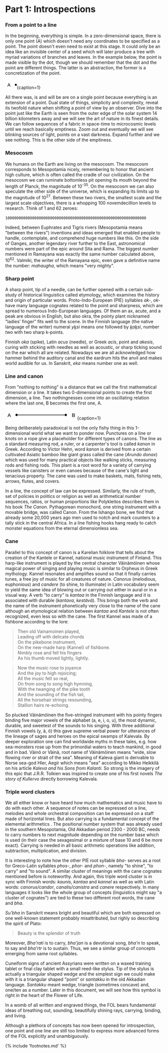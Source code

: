 # Part 1: Introspections


### From a point to a line

In the beginning, everything is simple. In a zero-dimensional space, there is only one point (A) which doesn't need any coordinates<!-- cite author="wikipedia.org" title="Cartesian coordinate system" date="" location="" type="website" href="https://en.wikipedia.org/wiki/Cartesian_coordinate_system" --> to be specified as a point. The point doesn't even need to exist at this stage. It could only be an idea like an invisible center of a seed which will later produce a tree with myriad variations of branches and leaves. In the example below, the point is made visible by the dot, though we should remember that the dot and the point are different things. The latter is an abstraction, the former is a concretization of the point.

![A point](/media/adot.png){caption=1}

All there was, is and will be are on a single point because everything is an extension of a point. Dual state of things, simplicity and complexity, reveal its twofold nature when shifting a point of view by an observer. Dive into the point just like the Earth is seen from the outer edge of the solar system 14 billion kilometers away<!-- cite author="earthsky.org" title="How Earth looks from outer space" date="" location="" type="website" href="http://earthsky.org/space/in-space-how-far-away-can-you-see-earth" --> and we will see the art of nature in its finest details. We can follow sequences of a fabric in space-time to microcosmic levels until we reach basically emptiness. Zoom out and eventually we will see blinking sources of light, points on a vast darkness. Expand further and we see nothing. This is the other side of the emptiness.

### Mesocosm

We humans on the Earth are living on the mesocosm<!-- cite author="" title="The mesocosm is the world we experience with our senses without aid of instruments. It is the  harmonious order reflected in the organization of society, art, architecture, and music. The macrocosm refers either to the universe or history as a whole. The microcosm is the microscopic or theorethically smallest world we can understand and examine with instrumentation or by analogies. In ancient philosophies human being was seen as a miniatyre (microcosm) of the macrocosm." date="" location="" type="selfref" href="#" -->. The mesocosm corresponds to Mesopotamia nicely, remembering to honor that ancient high culture, which is often called the cradle of our civilization. On the mesocosm we can ruminate bottomless pit opening its mouth beyond the length of Planck<!-- cite author="wikipedia.org" title="Planck length" date="" location="" type="website" href="https://en.wikipedia.org/wiki/Planck_length" -->, the magnitude of 10<sup>-35</sup>. On the mesocosm we can also speculate the other side of the universe, which is expanding its limits up to the magnitude of 10<sup>27</sup>. Between these two rivers, the smallest scale and the largest scale objectives, there is a whopping 100 novemdecillion levels to research<!-- cite author="htwins.net" title="Scale of the Universe 2" date="" location="" type="website" href="http://htwins.net/scale2/lang.html" -->. Think of 1 and 62 zeroes:

	100000000000000000000000000000000000000000000000000000000000000

Indeed, between Euphrates and Tigris rivers (Mesopotamia means "between the rivers") inventions and ideas emerged that enabled people to handle, contemplate, and comprehend huge numbers like this. On the side of Ganges, another legendary river further to the East, astronomical numbers were part of the epic around Sita and Rama. The biggest number mentioned in Ramayana<!-- cite author="wikipedia.org" title="Valmiki" date="" location="" type="website" href="https://en.wikipedia.org/wiki/Valmiki" --> was exactly the same number calculated above, 10<sup>62</sup>. Valmiki, the writer of the Ramayana epic, even gave a definitive name the number: *mahaugha*<!-- cite author="wikipedia.org" title="Indian numbering system" date="" location="" type="website" href="https://en.wikipedia.org/wiki/Indian_numbering_system" -->, which means "very mighty".

### Sharp point

A sharp point, tip of a needle, can be further opened with a certain sub-study of historical linguistics called etymology, which examines the history and origin of particular words. Proto-Indo-European (PIE) syllables *ak-*, *ok-*<!-- cite author="utexas.edu" title="Indo-European Lexicon" date="" location="2. ak-, ok-" type="website" href="http://www.utexas.edu/cola/centers/lrc/ielex/X/P0048.html" --> have many language cognates related to the point and sharpness, which are spread to numerous Indo-European languages. Of them an ax, acute, and a peak are obvious in English, but also okra, the pointy plant nicknamed "ladies' finger" fits well to the scene. In the Finnish language (the native language of the writer) numeral <i>y<u>k</u>si</i> means *one* followed by <i><u>k</u>a<u>k</u>si</i>, number *two* with two sharp k-points. 

Finnish *oka* (spike), Latin *acus* (needle), or Greek *acis*, point and *akesis*, curing with sticking with needles as well as acoustic, or sharp ticking sound on the ear which all are related. Nowadays we are all acknowledged how hammer behind the auditory canal and the eardrum hits the anvil and makes world audible for us. In Sanskrit, *eka* means number one as well.

### Line and canon

From "nothing to nothing" is a distance that we call the first mathematical dimension or a line. It takes two 0-dimensional points to create the first dimension, a line. Two nothingnesses come into an oscillating relation where the last one, B becomes the first one, A<!--, mouth and voice of the creation eventually hiding the first cause-->.

![A line](/media/abline.png){caption=1}

Being deliberately paradoxical is not the only fishy thing in this 1-dimensional world what we want to ponder now. Punctures on a line or knots on a rope give a placeholder for different types of canons. The line as a standard measuring rod, a ruler, or a carpenter's tool is called *kanon*<!-- cite author="wiktionary.org" title="Canon etymology" date="" location="" type="website" href="https://en.wiktionary.org/wiki/canon#Etymology" --> in Greek. According to Victor Hehn<!-- cite author="Victor Hehn" title="Cultivated Plants and Domesticated Animals in Their Migration from Asia to Europe" date="1891" location="Page 228" type="book" href="http://www.survivorlibrary.com/library/cultivated_plants_and_domestic_animals-1891.pdf" -->, word *kanon* is derived from a certain cultivated Asiatic bamboo like giant grass called the cane (*Arundo donax*<!-- cite author="wikipedia.org" title="Cane" date="" location="" type="website" href="https://en.wikipedia.org/wiki/Cane" -->) which was used for many practical objects like walking sticks, measuring rods and fishing rods. This plant is a root word for a variety of carrying vessels like canisters or even canoes because of the cane's light and tenacious property. The cane was used to make baskets, mats, fishing nets, arrows, flutes, and covers.

In a line, the concept of law can be expressed. Similarly, the rule of truth, set of policies in politics or religion as well as arithmetical number sequences, ratios, or human proportions like Polykleitos describes them in his book *The Canon*<!-- cite author="Richard Tobin" title="The Canon of Polykleitos" date="1975" location="" type="book" href="http://www.jstor.org/stable/503064" -->. Pythagorean monochord, one string instrument with a movable bridge, was called Canon<!-- cite author="Thomas Stanley" title="Pythagoras: His Life and Teaching, a Compendium of Classical Sources" date="1687" location="Chapter 6" type="book" href="#" -->. From the Ishango bone, we find that already some 20,000 years ago men used to notch and mark counters to a tally stick in the central Africa<!-- cite author="storyofmathematics.com" title="Prehistoric Mathematics" date="" location="" type="website" href="http://www.storyofmathematics.com/prehistoric.html" -->. In a line fishing hooks hang ready to catch monster equations from the eternal dimensionless sea.

### Cane

Parallel to this concept of canon is a Karelian folklore that tells about the creation of the Kantele or Kannel, national music instrument of Finland. This harp-like instrument is played by the central character Väinämöinen whose magical power of singing and playing music is similar to Orpheus in Greek mythology. Kannel resonates and amplifies sound so that it finally carries tunes, a free joy of music for all creatures of nature. *Canorus* (melodious, euphonious) and *candere* (to shine, to illuminate) in Latin vocabulary seem to yield the same idea of blowing out or carrying out either in aural or in a visual way. A verb "to carry" is *kantaa* in the Finnish language and it is associated with durable (*kantava*, *kestävä*). This brings both the verb and the name of the instrument phonetically very close to the name of the cane although an etymological relation between *kantaa* and *Kantele* is not often recognized, even less so with the cane. The first Kannel was made of a fishbone according to the lore<!-- cite author="Elias Lönnrot" title="Kalevala" date="1835" location="Runo 41" type="book" href="http://www.kalevala.ru/songs/song41_e.shtml" -->:

> Then old Vainamoinen played,<br/>
	Leading off with delicate chords<br/>
	On the pikebone instrument,<br/>
	On the new-made harp (Kannel) of fishbone.<br/>
	Nimbly rose and fell his fingers<br/>
	As his thumb moved lightly, lightly.<br/>

> Now the music rose to joyance<br/>
	And the joy to high rejoicing;<br/>
	All the music felt so real,<br/>
	On from song to song high hymning,<br/>
	With the twanging of the pike tooth<br/>
	And the sounding of the fish tail,<br/>
	All the horsehair strings resounding,<br/>
	Stallion hairs re-echoing.

So plucked Väinämöinen the five-stringed instrument with his pointy fingers binding<!-- cite author="" title="Other sensible root meaning for the cane is "bendable" and "to bind" because reed is very durable under tough bend (etymonline.com). Nevertheless several meanings of the morphed root word or syllable evolved by the use of the object in different contexts." date="" location="" type="selfref" href="#" --> five major vowels of the alphabet (a, e, i, o, u), the most dynamic, durable, and sweetest of the sounds to his singing. With three additional Finnish vowels (y, ä, ö) this gave supreme verbal power for utterances of the lineage of sages and heroes on the epical swamps of Kalevala. By deeper exploration one can find worldwide myths in these tales, e.g. how sea-monsters rose up from the primordial waters to teach mankind, in good and in bad. Väinö or Väinä, root name of Väinämöinen<!-- cite author="nordicnames.de" title="Väinämöinen - Nordic Names" date="" location="" type="website" href="http://www.nordicnames.de/wiki/V%C3%A4in%C3%A4m%C3%B6inen" --> means "wide, slow flowing river or strait of the sea". Meaning of Kaleva giant is derivable to Norse sea-god Hler, Aegir which means "sea" according to Mikko Heikkilä on his article *Kaleva and his Sons from Kalanti*<!-- cite author="Mikko Heikkilä" title="Kaleva and his Sons from Kalanti" date="2012" location="" type="article" href="http://www.linguistics.fi/julkaisut/SKY2012/Heikkila.pdf" -->. So strong is the imagery of this epic that J.R.R. Tolkien was inspired to create one of his first novels *The story of Kullervo*<!-- cite author="J.R.R. Tolkien" title="The story of Kullervo" date="1915" location="" type="book" href="https://en.wikipedia.org/wiki/The_Story_of_Kullervo" --> directly borrowing Kalevala.

### Triple word clusters

We all either know or have heard how much mathematics and music have to do with each other. A sequence of notes can be expressed on a line, melodies and whole orchestral composition can be expressed on a staff made of horizontal lines. But also carrying is a fundamental concept of the elemental arithmetics<!-- cite author="wikipedia.org" title="Carry (arithmetic)" date="" location="" type="website" href="https://en.wikipedia.org/wiki/Carry_(arithmetic)" --> . The positional number system that was already used in the southern Mesopotamia, Old Akkadian period 2300 - 2000 BC<!-- cite author="Robert M. Whiting" title="More Evidence for Sexagesimal Calculations in the Third Millennium B. C." date="1984" location="" type="book" href="http://www.helsinki.fi/~whiting/za74.pdf" -->, needs to carry numbers to next magnitude depending on the number base which is used (in their case the sexagesimal or a mixture of base 10 and 6 be more exact). Carrying is needed in all basic arithmetic operations like addition, subtraction, multiplication, and division.

It is interesting to note how the other PIE root syllable *bha-* serves as a root for Greco-Latin syllables *phos-*, *phor-* and *phon-*, namely "to shine", "to carry" and "to sound". A similar cluster of meanings with the cane cognates mentioned before is noteworthy. And again, this triple word cluster is in sync with Finnish words: *kaunis*<!-- cite author="" title="Proto-Germanic skauniz means beautiful, shining. So means Old English skiene. Estonian ilus means beautiful and is coming from illuminare (lat.)." date="" location="" type="selfref" href="#" -->, *kantaa* and *kannel* as well as with Latin words: *canorus/candor*, *canalis/canistra* and *canere* respectively. In many languages it looks like the whole group of concepts (linguistics might say "a cluster of cognates") are tied to these two different root words, the cane and *bha*.

*Su'bha* in Sanskrit means bright and beautiful which are both expressed on one well-known statement probably misattributed, but righly so describing the spirit of Plato:

> Beauty is the splendor of truth

Moreover, *Bha'rati* is to carry, *bha'jan* is a devotional song, *bha'n* to speak, to say and *bha'rtr* is to sustain<!-- cite author="Franco Rendich" title="Comparative etymological dictionary of classical Indo-European languages" date="" location="Letter B" type="book" href="https://en.wiktionary.org/wiki/sheen" -->. Thus, we see a similar group of concepts emerging from same root syllables.

Cuneiform<!-- cite author="" title="Note again cunei's close phonetic and objectical connection with the cane reed. Reed was called qanu in Assyrian, qin in Sumerian and ganah in Hebrew languages." date="" location="" type="selfref" href="#" --> signs of ancient Assyrians were written on a waxed training tablet or final clay tablet with a small reed-like stylus<!-- cite author="" title="Noteworthy is the fact that other smaller reed, measuring tool or pen is called kalamos in Greek deriving from PIE root kolemo. Kalos (beautiful), kaleo (to call), kalypso (hidden), koilia (a cave, a womb) and kleis (a key) with calendar and calculation all weaves an exciting net of words and their meaning together." date="" location="" type="selfref" href="#" -->. Tip of the stylus is actually a triangular shaped wedge and the simplest sign we could make with it is a triangular shaped "point" or *santakku* in the old Akkadian language. *Santakku* meant wedge, triangle (sometimes concave) and, one/ten as a number. Later in this document, we will see how this symbol is right in the heart of the Flower of Life.

<!-- note -->
In a womb of all written and engraved things, the FOL bears fundamental ideas of breathing out, sounding, beautifully shining rays, carrying, binding, and living.
<!-- endnote -->

Although a plethora of concepts has now been opened for introspection, one point and one line are still too limited to express more advanced forms of the FOL explicitly and unambiguously.

{% include 'footnotes.md' %}
